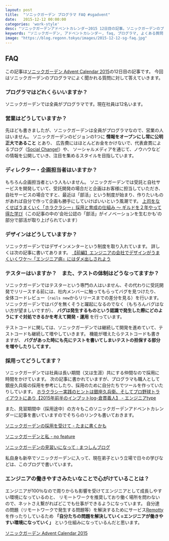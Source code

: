 ```yaml
---
layout: post
title:  "ソニックガーデン プログラマ FAQ #sgadvent"
date:   2015-12-12 00:00:00
categories: 'work-style'
desc: "ソニックガーデンアドベントカレンダー2015 12日目の記事。ソニックガーデンのプログラマがよく聞かれることに回答してみました。"
keywords: "ソニックガーデン, アドベントカレンダー, faq, プログラマ, よくある質問"
image: "https://blog.regonn.tokyo/images/2015-12-12-sg-faq.jpg"
---
```


<amp-img src="https://blog.regonn.tokyo/images/2015-12-12-sg-faq.jpg" alt="教師が質問に答える" width="670px" height="480px" layout="responsive" ></amp-img>

## FAQ
この記事は[ソニックガーデン Advent Calendar 2015](http://www.adventar.org/calendars/855)の12日目の記事です。
今回はソニックガーデンのプログラマによく聞かれる質問に対して答えていきます。

### プログラマはどれくらいいますか？
ソニックガーデンでは全員がプログラマです。現在社員は12名います。

### 営業はどうしていますか？
先ほども書きましたが、ソニックガーデンは全員がプログラマなので、営業の人はいません。
ソニックガーデンのビジョンの1つに **情報をオープンにし常に公明正大であること** とあり、
広告費にはほとんどお金をかけないで、代表倉貫によるブログ（[Social Change!](http://kuranuki.sonicgarden.jp/)）や、
ソーシャルメディアを通じて、ノウハウなどの情報を公開していき、注目を集めるスタイルを目指しています。

### ディレクター・企画担当者はいますか？
もちろん企画担当者という人もいません。
ソニックガーデンでは受託と自社サービスを開発していて、受託開発の場合だと企画はお客様に担当していただき、
自社サービスの場合ですと、最近は「部活」という制度が始まり、作りたいものがあれば自分で作って企画も勝手にしていけばいいという風潮です。
[上司をなくせばうまくいく「ホラクラシー」採用と育成の仕組み 〜 ギルドを２年やって得た学び](http://kuranuki.sonicgarden.jp/2015/09/tryout.html)（この記事の中の'会社公認の「部活」がイノベーションを生むかも'の部分で部活が取り上げられています）

### デザインはどうしていますか？
ソニックガーデンではデザインメンターという制度を取り入れています。
詳しくは次の記事に書いてあります。
[【前編】エンジニアの会社でデザインがうまくいくワケ〜「エンジニア病」にはダメ出しされよう](http://www.sonicgarden.jp/201501_interview_designer1)

### テスターはいますか？　また、テストの体制はどうなってますか？
ソニックガーデンではテスターという専門の人はいません、その代わりに受託開発でリリースする前には、社内メンバーに触ってもらってバグを見つけたり、
全体コードレビュー（`rails new`からリリースまでの差分を見る）を行います。
ソニックガーデンではバグを無くそうと躍起になるのでなく（もちろんバグはない方が望ましいですが）、
**バグは発生するものという認識で発生した際にどのようにすぐ対処できるかを考えて開発・運用** を行っています。

テストコードに関しては、ソニックガーデンでは継続して開発を進めていて、テストコードも継続して増やしていきます。
機能が増えたらテストコードも書きますが、 **バグがあった時にも先にテストを書いてしまいテストの担保する部分を増やしたりしてます**。

### 採用ってどうしてます？
ソニックガーデンでは社員は長い期間（又は生涯）共にする仲間なので採用に時間をかけています。
次の記事に書かれていますが、プログラマも職人として銀座久兵衛の採用を参考にしたり、採用のために自分たちでツールを作っていたりしています。
[ホラクラシー実践のヒントは銀座久兵衛、そしてプロ野球トライアウトにあり【2015年前半のインプットlog-倉貫義人】 - エンジニアtype](http://engineer.typemag.jp/article/2015log_sonicgarden)

また、見習期間中（採用途中）の方々もこのソニックガーデンアドベントカレンダーに記事を書いていますのでそちらのリンクも書いておきます。

[ソニックガーデンの採用を受けて - たまに書くかも](http://mame-neko.hatenablog.com/entry/2015/12/02/023142)

[ソニックガーデンと私 - no feature](http://nof.hatenablog.com/entry/2015/12/08/091606)

[ソニックガーデンの見習いになって : まつしんブログ](http://blog.livedoor.jp/matsushin_11/archives/383558.html)

私自身も新卒でソニックガーデンに入って、現在弟子という立場で日々の学びなどは、このブログで書いています。

### エンジニアの働きやすさみたいなことで心がけていることは？
エンジニアが100％なので周りからも影響を受けてエンジニアとして成長しやすい環境になっているのと、
リモートワークを推奨しており働く場所を問わないので、ネットさえ繋がればどこでも仕事ができるようになっています。
自分達の問題（リモートワークで発生する問題等）を解決するためにサービス[Remotty](https://www.remotty.net/)を作ったりしているため
**「自分たちの問題を解決していく=エンジニアが働きやすい環境になっていく」** という仕組みになっているんだと思います。

[ソニックガーデン Advent Calendar 2015](http://www.adventar.org/calendars/855)
